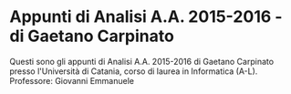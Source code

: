 # Appunti di Analisi A.A. 2015-2016 - di Gaetano Carpinato

Questi sono gli appunti di Analisi A.A. 2015-2016 di Gaetano Carpinato presso l'Università di Catania, corso di laurea in Informatica (A-L).
Professore: Giovanni Emmanuele